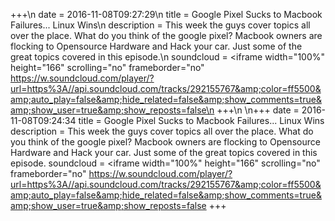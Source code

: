 
+++\n
date = 2016-11-08T09:27:29\n
title = Google Pixel Sucks to Macbook Failures... Linux Wins\n
description = This week the guys cover topics all over the place. What do you think of the google pixel? Macbook owners are flocking to Opensource Hardware and Hack your car. Just some of the great topics covered in this episode.\n
soundcloud = <iframe width="100%" height="166" scrolling="no" frameborder="no" https://w.soundcloud.com/player/?url=https%3A//api.soundcloud.com/tracks/292155767&amp;color=ff5500&amp;auto_play=false&amp;hide_related=false&amp;show_comments=true&amp;show_user=true&amp;show_reposts=false\n
+++\n
\n+++ date = 2016-11-08T09:24:34 title = Google Pixel Sucks to Macbook Failures... Linux Wins description = This week the guys cover topics all over the place. What do you think of the google pixel? Macbook owners are flocking to Opensource Hardware and Hack your car. Just some of the great topics covered in this episode. soundcloud = <iframe width="100%" height="166" scrolling="no" frameborder="no" https://w.soundcloud.com/player/?url=https%3A//api.soundcloud.com/tracks/292155767&amp;color=ff5500&amp;auto_play=false&amp;hide_related=false&amp;show_comments=true&amp;show_user=true&amp;show_reposts=false +++
